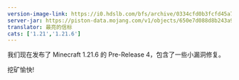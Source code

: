 ```yaml
---
version-image-link: https://i0.hdslb.com/bfs/archive/0334cfd0b3fcfd45a79d9467abe6e856478dd81c.png
server-jar: https://piston-data.mojang.com/v1/objects/650e7d088d8b243a9159641cef75303587ba36bd/server.jar
translator: 最亮的信标
cats: ['1.21','1.21.6']
---
```

我们现在发布了 Minecraft 1.21.6 的 Pre-Release 4，包含了一些小漏洞修复。

挖矿愉快!
